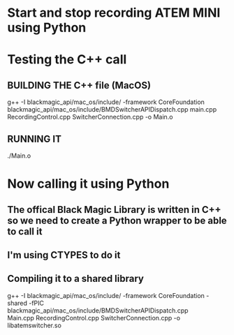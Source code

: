 # Start and stop recording ATEM MINI using Python

# Testing the C++ call
## BUILDING THE C++ file (MacOS)
g++ -I blackmagic_api/mac_os/include/ -framework CoreFoundation blackmagic_api/mac_os/include/BMDSwitcherAPIDispatch.cpp main.cpp RecordingControl.cpp SwitcherConnection.cpp -o Main.o

## RUNNING IT
./Main.o

# Now calling it using Python

## The offical Black Magic Library is written in C++ so we need to create a Python wrapper to be able to call it
## I'm using CTYPES to do it

## Compiling it to a shared library

<!-- If you intend to create a shared library from your C++ source code, the recommended approach is to compile your code directly into a shared library, rather than trying to convert an existing executable. Here's how you can do it: -->

g++ -I blackmagic_api/mac_os/include/ -framework CoreFoundation -shared -fPIC \
    blackmagic_api/mac_os/include/BMDSwitcherAPIDispatch.cpp \
    Main.cpp RecordingControl.cpp SwitcherConnection.cpp -o libatemswitcher.so